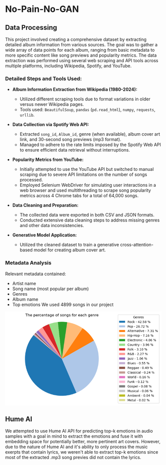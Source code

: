 # No-Pain-No-GAN
## Data Processing
This project involved creating a comprehensive dataset by extracting detailed album information from various sources. The goal was to gather a wide array of data points for each album, ranging from basic metadata to more specific content like song previews and popularity metrics. The data extraction was performed using several web scraping and API tools across multiple platforms, including Wikipedia, Spotify, and YouTube.

### Detailed Steps and Tools Used:

- **Album Information Extraction from Wikipedia (1980-2024):**
  - Utilized different scraping tools due to format variations in older versus newer Wikipedia pages.
  - Tools used: `BeautifulSoup`, `pandas` (`pd.read_html`), `numpy`, `requests`, `urllib`.

- **Data Collection via Spotify Web API:**
  - Extracted `song_id`, `Album_id`, genre (when available), album cover art link, and 30-second song previews (mp3 format).
  - Managed to adhere to the rate limits imposed by the Spotify Web API to ensure efficient data retrieval without interruptions.

- **Popularity Metrics from YouTube:**
  - Initially attempted to use the YouTube API but switched to manual scraping due to severe API limitations on the number of songs processed.
  - Employed Selenium WebDriver for simulating user interactions in a web browser and used multithreading to scrape song popularity metrics across 4 Chrome tabs for a total of 64,000 songs.

- **Data Cleaning and Preparation:**
  - The collected data were exported in both CSV and JSON formats.
  - Conducted extensive data cleaning steps to address missing genres and other data inconsistencies.

- **Generative Model Application:**
  - Utilized the cleaned dataset to train a generative cross-attention-based model for creating album cover art.

### Metadata Analysis
Relevant metadata contained:

- Artist name
- Song name (most popular per album)
- Genres
- Album name
- Top emotions
We used 4899 songs in our project

![genre](img/genre_pie_chart.png)

## Hume AI
We attempted to use Hume AI API for predicting top-k emotions in audio samples with a goal in mind to extract the emotions and fuse it with embedding space for potentially better, more pertinent art covers. However, due to the nature of Hume AI and it's ability to only process the music exerpts that contain lyrics, we weren't able to extract top-k emotions since most of the extracted .mp3 song previes did not contain the lyrics.
